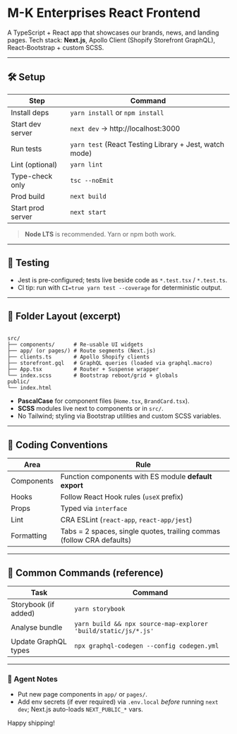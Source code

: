 # M-K Enterprises React Frontend

A TypeScript + React app that showcases our brands, news, and landing pages.
Tech stack: **Next.js**, Apollo Client (Shopify Storefront GraphQL), React-Bootstrap + custom SCSS.

---

## 🛠️ Setup

| Step | Command |
|------|---------|
| Install deps | `yarn install` or `npm install` |
| Start dev server | `next dev` → http://localhost:3000 |
| Run tests | `yarn test` (React Testing Library + Jest, watch mode) |
| Lint (optional) | `yarn lint` |
| Type-check only | `tsc --noEmit` |
| Prod build | `next build` |
| Start prod server | `next start` |

> **Node LTS** is recommended. Yarn or npm both work.

---

## 🧪 Testing

- Jest is pre-configured; tests live beside code as `*.test.tsx` / `*.test.ts`.
- CI tip: run with `CI=true yarn test --coverage` for deterministic output.

---

## 📁 Folder Layout (excerpt)

```

src/
├── components/      # Re-usable UI widgets
├── app/ (or pages/) # Route segments (Next.js)
├── clients.ts       # Apollo Shopify clients
├── storefront.gql   # GraphQL queries (loaded via graphql.macro)
├── App.tsx          # Router + Suspense wrapper
└── index.scss       # Bootstrap reboot/grid + globals
public/
└── index.html

```

- **PascalCase** for component files (`Home.tsx`, `BrandCard.tsx`).
- **SCSS** modules live next to components or in `src/`.
- No Tailwind; styling via Bootstrap utilities and custom SCSS variables.

---

## 📝 Coding Conventions

| Area | Rule |
|------|------|
| Components | Function components with ES module **default export** |
| Hooks | Follow React Hook rules (`useX` prefix) |
| Props | Typed via `interface` |
| Lint | CRA ESLint (`react-app`, `react-app/jest`) |
| Formatting | Tabs = 2 spaces, single quotes, trailing commas (follow CRA defaults) |

---

## 🔧 Common Commands (reference)

| Task | Command |
|------|---------|
| Storybook (if added) | `yarn storybook` |
| Analyse bundle | `yarn build && npx source-map-explorer 'build/static/js/*.js'` |
| Update GraphQL types | `npx graphql-codegen --config codegen.yml` |

---

### 🤖 Agent Notes

- Put new page components in `app/` or `pages/`.
- Add env secrets (if ever required) via `.env.local` *before* running `next dev`; Next.js auto-loads `NEXT_PUBLIC_*` vars.

Happy shipping!
